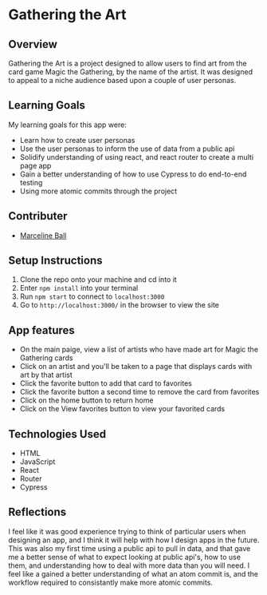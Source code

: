 # Gathering the Art

## Overview
Gathering the Art is a project designed to allow users to find art from the card game Magic the Gathering, by the name of the artist. It was designed to appeal to a niche audience based upon a couple of user personas. 

## Learning Goals
My learning goals for this app were:
* Learn how to create user personas
* Use the user personas to inform the use of data from a public api
* Solidify understanding of using react, and react router to create a multi page app
* Gain a better understanding of how to use Cypress to do end-to-end testing
* Using more atomic commits through the project

## Contributer
* [Marceline Ball](https://github.com/MarcelineBall)

## Setup Instructions

1. Clone the repo onto your machine and cd into it
2. Enter `npm install` into your terminal
3. Run `npm start` to connect to `localhost:3000`
4. Go to `http://localhost:3000/` in the browser to view the site

## App features

* On the main paige, view a list of artists who have made art for Magic the Gathering cards
* Click on an artist and you'll be taken to a page that displays cards with art by that artist
* Click the favorite button to add that card to favorites
* Click the favorite button a second time to remove the card from favorites
* Click on the home button to return home
* Click on the View favorites button to view your favorited cards

## Technologies Used

* HTML
* JavaScript
* React
* Router
* Cypress

## Reflections

I feel like it was good experience trying to think of particular users when designing an app, and I think it will help with how I design apps in the future. This was also my first time using a public api to pull in data, and that gave me a better sense of what to expect looking at public api's, how to use them, and understanding how to deal with more data than you will need. I feel like a gained a better understanding of what an atom commit is, and the workflow required to consistantly make more atomic commits.
